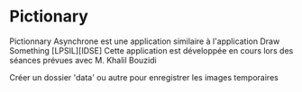 # Pictionary
Pictionnary Asynchrone est une application similaire à l'application Draw Something [LPSIL][IDSE]  Cette application est développée en cours lors des séances prévues avec M. Khalil Bouzidi

Créer un dossier 'data' ou autre pour enregistrer les images temporaires
